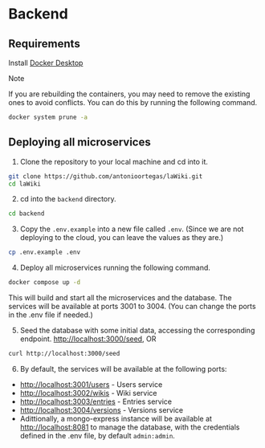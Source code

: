 # Backend

## Requirements

Install [Docker Desktop](https://www.docker.com/products/docker-desktop)

>[!NOTE]
>If you are rebuilding the containers, you may need to remove the existing ones to avoid conflicts. You can do this by running the following command.
>```bash
>docker system prune -a
>```

## Deploying all microservices

1. Clone the repository to your local machine and cd into it.

```bash
git clone https://github.com/antonioortegas/laWiki.git
cd laWiki
```

2. cd into the `backend` directory.

```bash
cd backend
```

3. Copy the `.env.example` into a new file called `.env`. (Since we are not deploying to the cloud, you can leave the values as they are.)

```bash
cp .env.example .env
```

4. Deploy all microservices running the following command.

```bash
docker compose up -d
```

This will build and start all the microservices and the database. The services will be available at ports 3001 to 3004. (You can change the ports in the .env file if needed.)

5. Seed the database with some initial data, accessing the corresponding endpoint.
[http://localhost:3000/seed](http://localhost:3000/seed), OR

```bash
curl http://localhost:3000/seed
```

6. By default, the services will be available at the following ports:
- [http://localhost:3001/users](http://localhost:3001/users) - Users service
- [http://localhost:3002/wikis](http://localhost:3002/wikis) - Wiki service
- [http://localhost:3003/entries](http://localhost:3003/entries) - Entries service
- [http://localhost:3004/versions](http://localhost:3004/versions) - Versions service
- Adittionally, a mongo-express instance will be available at [http://localhost:8081](http://localhost:8081) to manage the database, with the credentials defined in the .env file, by default `admin:admin`.